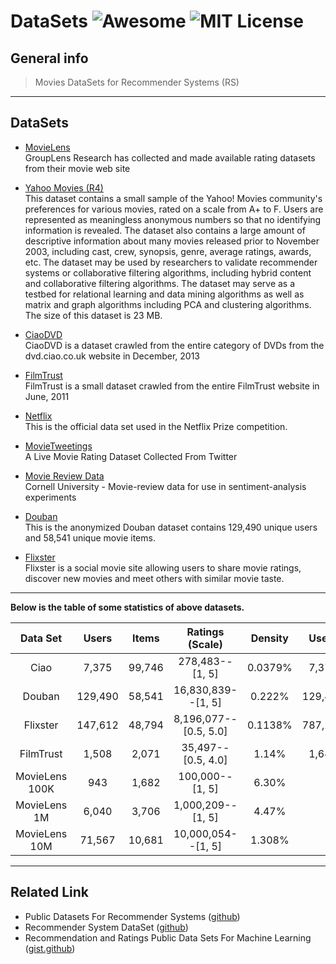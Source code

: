 # DataSets ![Awesome](https://cdn.rawgit.com/sindresorhus/awesome/d7305f38d29fed78fa85652e3a63e154dd8e8829/media/badge.svg) ![MIT License](https://wangchujiang.com/sb/license/mit.svg)

## General info
> Movies DataSets for Recommender Systems (RS)

---

## DataSets
* [MovieLens](https://grouplens.org/datasets/movielens/)   
    GroupLens Research has collected and made available rating datasets from their movie web site

* [Yahoo Movies (R4)](https://webscope.sandbox.yahoo.com/catalog.php?datatype=r)  
    This dataset contains a small sample of the Yahoo! Movies community's preferences for various movies, rated on a scale from A+ to F. Users are represented as meaningless anonymous numbers so that no identifying information is revealed. The dataset also contains a large amount of descriptive information about many movies released prior to November 2003, including cast, crew, synopsis, genre, average ratings, awards, etc. The dataset may be used by researchers to validate recommender systems or collaborative filtering algorithms, including hybrid content and collaborative filtering algorithms. The dataset may serve as a testbed for relational learning and data mining algorithms as well as matrix and graph algorithms including PCA and clustering algorithms. The size of this dataset is 23 MB.

* [CiaoDVD](https://drive.google.com/file/d/1w1FuVSQC9nqxcK5xj0Aw5Oxc1qV7d09A/view?usp=sharing)  
    CiaoDVD is a dataset crawled from the entire category of DVDs from the dvd.ciao.co.uk website in December, 2013

* [FilmTrust](https://drive.google.com/file/d/1ohQ9oo8aaR7aWlpe56hXx66x-bwXxB56/view?usp=sharing)  
    FilmTrust is a small dataset crawled from the entire FilmTrust website in June, 2011

* [Netflix](http://academictorrents.com/details/9b13183dc4d60676b773c9e2cd6de5e5542cee9a)  
    This is the official data set used in the Netflix Prize competition.

* [MovieTweetings](https://github.com/sidooms/MovieTweetings)  
    A Live Movie Rating Dataset Collected From Twitter 

* [Movie Review Data](http://www.cs.cornell.edu/people/pabo/movie-review-data/)  
    Cornell University - Movie-review data for use in sentiment-analysis experiments

* [Douban](http://shichuan.org/HIN_dataset.html)  
    This is the anonymized Douban dataset contains 129,490 unique users and 58,541 unique movie items.

* [Flixster](http://socialcomputing.asu.edu/datasets/Flixster)  
    Flixster is a social movie site allowing users to share movie ratings, discover new movies and meet others with similar movie taste.

---

**Below is the table of some statistics of above datasets.**

|  Data Set	        |  Users	| Items	| Ratings (Scale)	    | Density   | 	Users	| Links (Type)         |
|:-:                |:-:        |:-:    |:-:                    |:-:        |:-:        |:-:                   |
|Ciao               |	7,375   |99,746 |278,483--[1, 5]        |0.0379%    |7,375      |111,781--Trust        |
|Douban             |	129,490 |58,541 |16,830,839--[1, 5]     |0.222%     |129,490	|1,692,952--Friendship |	
|Flixster           |	147,612	|48,794	|8,196,077--[0.5, 5.0]  |0.1138%    |787,213	|11,794,648--Friendship|	
|FilmTrust          |	1,508	|2,071	|35,497--[0.5, 4.0]	    |1.14%	    |1,642	    |1,853--Trust	       |  
|MovieLens 100K     |	943	    |1,682	|100,000--[1, 5]        |6.30%	    |	 	 	|                      | 
|MovieLens 1M       |	6,040	|3,706	|1,000,209--[1, 5]	    |4.47%	    |	 	 	|                      | 
|MovieLens 10M      |	71,567	|10,681	|10,000,054--[1, 5]	    |1.308%	    |	 	 	|                      | 


---

## Related Link
* Public Datasets For Recommender Systems ([github](https://github.com/caserec/Datasets-for-Recommender-Systems))
* Recommender System DataSet ([github](https://github.com/daicoolb/RecommenderSystem-DataSet))
* Recommendation and Ratings Public Data Sets For Machine Learning ([gist.github](https://gist.github.com/entaroadun/1653794))